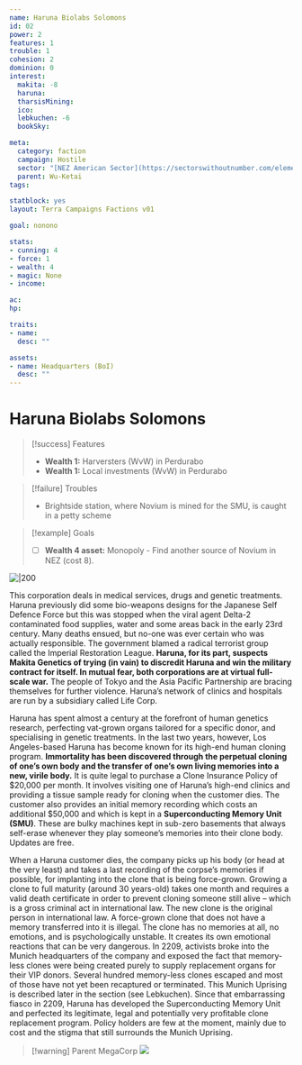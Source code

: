 ```yaml
---
name: Haruna Biolabs Solomons
id: 02
power: 2
features: 1
trouble: 1
cohesion: 2
dominion: 0
interest:
  makita: -8
  haruna: 
  tharsisMining:
  ico:
  lebkuchen: -6
  bookSky:

meta:
  category: faction
  campaign: Hostile
  sector: "[NEZ American Sector](https://sectorswithoutnumber.com/elements/E9FKrPjS8tsRmoryYMpe/faction) "
  parent: Wu-Ketai
tags: 

statblock: yes
layout: Terra Campaigns Factions v01

goal: nonono

stats:
- cunning: 4
- force: 1
- wealth: 4
- magic: None
- income: 

ac: 
hp: 

traits:
- name: 
  desc: ""

assets:
- name: Headquarters (BoI)
  desc: ""
---
```


# Haruna Biolabs Solomons

> [!success] Features
> - **Wealth 1:** Harversters (WvW) in Perdurabo
> - **Wealth 1:** Local investments (WvW) in Perdurabo

> [!failure] Troubles
> - Brightside station, where Novium is mined for the SMU, is caught in a petty scheme

> [!example] Goals
> - [ ] **Wealth 4 asset:** Monopoly - Find another source of Novium in NEZ (cost 8).

 
![|200](https://i.imgur.com/YPhNpQn.png)

This corporation deals in medical services, drugs and genetic treatments. Haruna previously did some bio-weapons designs for the Japanese Self Defence Force but this was stopped when the viral agent Delta-2 contaminated food supplies, water and some areas back in the early 23rd century. Many deaths ensued, but no-one was ever certain who was actually responsible. The government blamed a radical terrorist group called the Imperial Restoration League. **Haruna, for its part, suspects Makita Genetics of trying (in vain) to discredit Haruna and win the military contract for itself. In mutual fear, both corporations are at virtual full-scale war.** The people of Tokyo and the Asia Pacific Partnership are bracing themselves for further violence. Haruna’s network of clinics and hospitals are run by a subsidiary called Life Corp.

Haruna has spent almost a century at the forefront of human genetics research, perfecting vat-grown organs tailored for a specific donor, and specialising in genetic treatments. In the last two years, however, Los Angeles-based Haruna has become known for its high-end human cloning program. **Immortality has been discovered through the perpetual cloning of one’s own body and the transfer of one’s own living memories into a new, virile body.** It is quite legal to purchase a Clone Insurance Policy of $20,000 per month. It involves visiting one of Haruna’s high-end clinics and providing a tissue sample ready for cloning when the customer dies. The customer also provides an initial memory recording which costs an additional $50,000 and which is kept in a **Superconducting Memory Unit (SMU)**. These are bulky machines kept in sub-zero basements that always self-erase whenever they play someone’s memories into their clone body. Updates are free.

When a Haruna customer dies, the company picks up his body (or head at the very least) and takes a last recording of the corpse’s memories if possible, for implanting into the clone that is being force-grown. Growing a clone to full maturity (around 30 years-old) takes one month and requires a valid death certificate in order to prevent cloning someone still alive – which is a gross criminal act in international law. The new clone is the original person in international law. A force-grown clone that does not have a memory transferred into it is illegal. The clone has no memories at all, no emotions, and is psychologically unstable. It creates its own emotional reactions that can be very dangerous. In 2209, activists broke into the Munich headquarters of the company and exposed the fact that memory-less clones were being created purely to supply replacement organs for their VIP donors. Several hundred memory-less clones escaped and most of those have not yet been recaptured or terminated. This Munich Uprising is described later in the section (see Lebkuchen). Since that embarrassing fiasco in 2209, Haruna has developed the Superconducting Memory Unit and perfected its legitimate, legal and potentially very profitable clone replacement program. Policy holders are few at the moment, mainly due to cost and the stigma that still surrounds the Munich Uprising.

> [!warning] Parent MegaCorp
> ![](https://i.imgur.com/VY7zssZ.png)





